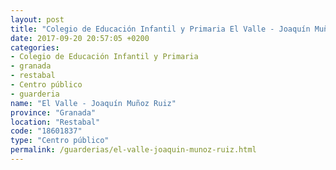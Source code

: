 ```yaml
---
layout: post
title: "Colegio de Educación Infantil y Primaria El Valle - Joaquín Muñoz Ruiz"
date: 2017-09-20 20:57:05 +0200
categories:
- Colegio de Educación Infantil y Primaria
- granada
- restabal
- Centro público
- guarderia
name: "El Valle - Joaquín Muñoz Ruiz"
province: "Granada"
location: "Restabal"
code: "18601837"
type: "Centro público"
permalink: /guarderias/el-valle-joaquin-munoz-ruiz.html
---
```

